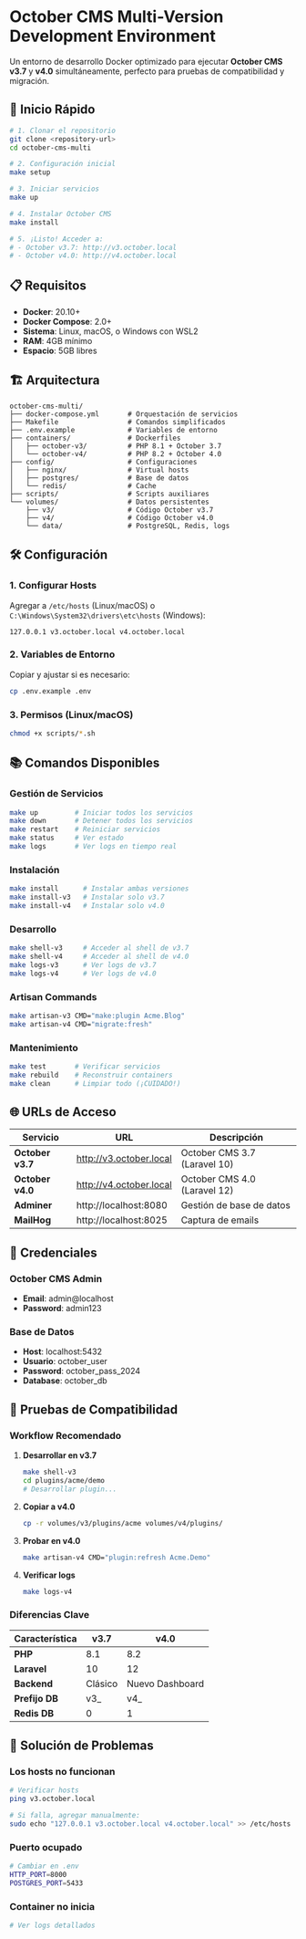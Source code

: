 # October CMS Multi-Version Development Environment

Un entorno de desarrollo Docker optimizado para ejecutar **October CMS v3.7** y **v4.0** simultáneamente, perfecto para pruebas de compatibilidad y migración.

## 🚀 Inicio Rápido

```bash
# 1. Clonar el repositorio
git clone <repository-url>
cd october-cms-multi

# 2. Configuración inicial
make setup

# 3. Iniciar servicios
make up

# 4. Instalar October CMS
make install

# 5. ¡Listo! Acceder a:
# - October v3.7: http://v3.october.local
# - October v4.0: http://v4.october.local
```

## 📋 Requisitos

- **Docker**: 20.10+
- **Docker Compose**: 2.0+
- **Sistema**: Linux, macOS, o Windows con WSL2
- **RAM**: 4GB mínimo
- **Espacio**: 5GB libres

## 🏗️ Arquitectura

```
october-cms-multi/
├── docker-compose.yml       # Orquestación de servicios
├── Makefile                 # Comandos simplificados
├── .env.example             # Variables de entorno
├── containers/              # Dockerfiles
│   ├── october-v3/          # PHP 8.1 + October 3.7
│   └── october-v4/          # PHP 8.2 + October 4.0
├── config/                  # Configuraciones
│   ├── nginx/               # Virtual hosts
│   ├── postgres/            # Base de datos
│   └── redis/               # Cache
├── scripts/                 # Scripts auxiliares
└── volumes/                 # Datos persistentes
    ├── v3/                  # Código October v3.7
    ├── v4/                  # Código October v4.0
    └── data/                # PostgreSQL, Redis, logs
```

## 🛠️ Configuración

### 1. Configurar Hosts

Agregar a `/etc/hosts` (Linux/macOS) o `C:\Windows\System32\drivers\etc\hosts` (Windows):

```
127.0.0.1 v3.october.local v4.october.local
```

### 2. Variables de Entorno

Copiar y ajustar si es necesario:

```bash
cp .env.example .env
```

### 3. Permisos (Linux/macOS)

```bash
chmod +x scripts/*.sh
```

## 📚 Comandos Disponibles

### Gestión de Servicios

```bash
make up         # Iniciar todos los servicios
make down       # Detener todos los servicios
make restart    # Reiniciar servicios
make status     # Ver estado
make logs       # Ver logs en tiempo real
```

### Instalación

```bash
make install      # Instalar ambas versiones
make install-v3   # Instalar solo v3.7
make install-v4   # Instalar solo v4.0
```

### Desarrollo

```bash
make shell-v3     # Acceder al shell de v3.7
make shell-v4     # Acceder al shell de v4.0
make logs-v3      # Ver logs de v3.7
make logs-v4      # Ver logs de v4.0
```

### Artisan Commands

```bash
make artisan-v3 CMD="make:plugin Acme.Blog"
make artisan-v4 CMD="migrate:fresh"
```

### Mantenimiento

```bash
make test       # Verificar servicios
make rebuild    # Reconstruir containers
make clean      # Limpiar todo (¡CUIDADO!)
```

## 🌐 URLs de Acceso

| Servicio | URL | Descripción |
|----------|-----|-------------|
| **October v3.7** | http://v3.october.local | October CMS 3.7 (Laravel 10) |
| **October v4.0** | http://v4.october.local | October CMS 4.0 (Laravel 12) |
| **Adminer** | http://localhost:8080 | Gestión de base de datos |
| **MailHog** | http://localhost:8025 | Captura de emails |

## 🔑 Credenciales

### October CMS Admin
- **Email**: admin@localhost
- **Password**: admin123

### Base de Datos
- **Host**: localhost:5432
- **Usuario**: october_user
- **Password**: october_pass_2024
- **Database**: october_db

## 🧪 Pruebas de Compatibilidad

### Workflow Recomendado

1. **Desarrollar en v3.7**
   ```bash
   make shell-v3
   cd plugins/acme/demo
   # Desarrollar plugin...
   ```

2. **Copiar a v4.0**
   ```bash
   cp -r volumes/v3/plugins/acme volumes/v4/plugins/
   ```

3. **Probar en v4.0**
   ```bash
   make artisan-v4 CMD="plugin:refresh Acme.Demo"
   ```

4. **Verificar logs**
   ```bash
   make logs-v4
   ```

### Diferencias Clave

| Característica | v3.7 | v4.0 |
|----------------|------|------|
| **PHP** | 8.1 | 8.2 |
| **Laravel** | 10 | 12 |
| **Backend** | Clásico | Nuevo Dashboard |
| **Prefijo DB** | v3_ | v4_ |
| **Redis DB** | 0 | 1 |

## 🔧 Solución de Problemas

### Los hosts no funcionan

```bash
# Verificar hosts
ping v3.october.local

# Si falla, agregar manualmente:
sudo echo "127.0.0.1 v3.october.local v4.october.local" >> /etc/hosts
```

### Puerto ocupado

```bash
# Cambiar en .env
HTTP_PORT=8000
POSTGRES_PORT=5433
```

### Container no inicia

```bash
# Ver logs detallados